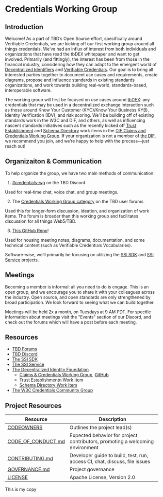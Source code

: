 # Credentials Working Group

## Introduction

Welcome! As a part of TBD’s Open Source effort, specifically around Verifiable Credentials, we are kicking off our first working group around all things credentials. We’ve had an influx of interest from both individuals and organizations that have read the tbDEX whitepaper and want to get involved. Primarily (and fittingly), the interest has been from those in the financial industry, considering how they can adapt to the emergent world of [Decentralized Identifiers](https://www.w3.org/TR/did-core/) and [Verifiable Credentials](https://www.w3.org/TR/vc-data-model/). Our goal is to bring all interested parties together to document use cases and requirements, create diagrams, propose and influence standards in existing standards organizations, and work towards building real-world, standards-based, interoperable software.

The working group will first be focused on use cases around [tbDEX](https://tbdex.io/whitepaper.pdf): any credentials that may be used in a decentralized exchange interaction such as those around Know Your Customer (KYC)/Know Your Business KYB), Identity Verification (IDV), and risk scoring. We’ll be building off of existing standards work in the W3C and DIF, and others, as well as influencing nascent standards initiatives such as the recently kicked off [Trust Establishment](https://github.com/decentralized-identity/trust-establishment) and [Schema Directory](https://github.com/decentralized-identity/schema-directory) work items in the [DIF Claims and Credentials Working Group](https://identity.foundation/working-groups/claims-credentials.html). If your organization is not a member of [the DIF](http://identity.foundation/), we recommend you join, and we’re happy to help with the process—just reach out!

## Organizaiton & Communication
To help organize the group, we have two main methods of communication:
1. [#credentials-wg](https://discord.gg/fZxDcCFxE6) on the TBD Discord 

Used for real-time chat, voice chat, and group meetings.

2. The [Credentials Working Group category](https://forums.tbd.website/c/self-sovereign-identity-users/credentials-working-group/6) on the TBD user forums. 

Used this for longer-form discussion, ideation, and organization of work items. The forum is broader than this working group and facilitates discussion for all things Web5/TBD.

3. [This GitHub Repo](https://github.com/TBD54566975/credentials-working-group)!

Used for housing meeting notes, diagrams, documentation, and some technical content (such as Verifiable Credentials Vocabularies).

Software-wise, we’ll primarily be focusing on utilizing the [SSI SDK](https://github.com/TBD54566975/ssi-sdk) and [SSI Service](https://github.com/TBD54566975/ssi-service) projects.

## Meetings
Becoming a member is informal: all you need to do is engage. This is an open group, and we encourage you to share it with your colleagues across the industry. Open source, and open standards are only strengthened by broad participation. We look forward to seeing what we can build together.

Meetings will be held 2x a month, on Tuesdays at 9 AM PDT. For specific information about meetings visit the "Events" section of our Discord, and check out the forums which will have a post before each meeting.

## Resources

- [TBD Forums](https://forums.tbd.website/c/self-sovereign-identity-users/credentials-working-group/6)
- [TBD Discord](https://discord.gg/tbd)
- [The SSI SDK](https://github.com/TBD54566975/ssi-sdk)
- [The SSI Service](https://github.com/TBD54566975/ssi-service)
- [The Decentralized Identity Foundation](http://identity.foundation/)
	- [Claims & Credentials Working Group](https://identity.foundation/working-groups/claims-credentials.html), [GitHub](https://github.com/decentralized-identity/claims-credentials)
	- [Trust Establishmentn Work Item](https://github.com/decentralized-identity/trust-establishment)
	- [Schema Directory Work Item](https://github.com/decentralized-identity/schema-directory)
- [The W3C Credentials Community Group](https://www.w3.org/community/credentials/)

## Project Resources

| Resource                                   | Description                                                                    |
| ------------------------------------------ | ------------------------------------------------------------------------------ |
| [CODEOWNERS](./CODEOWNERS)                 | Outlines the project lead(s)                                                   |
| [CODE_OF_CONDUCT.md](./CODE_OF_CONDUCT.md) | Expected behavior for project contributors, promoting a welcoming environment |
| [CONTRIBUTING.md](./CONTRIBUTING.md)       | Developer guide to build, test, run, access CI, chat, discuss, file issues     |
| [GOVERNANCE.md](./GOVERNANCE.md)           | Project governance                                                             |
| [LICENSE](./LICENSE)                       | Apache License, Version 2.0                                                    |

This is my copy
